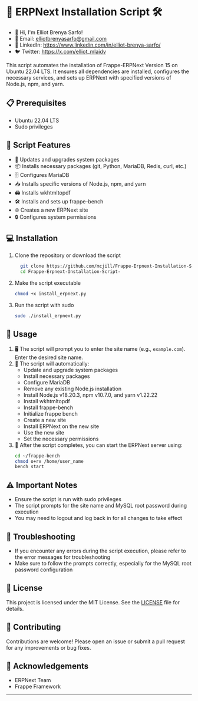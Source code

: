 # 🚀 ERPNext Installation Script 🛠️

- 👋 Hi, I'm Elliot Brenya Sarfo!
- 📧 Email: elliotbrenyasarfo@gmail.com
- 🔗 LinkedIn: https://www.linkedin.com/in/elliot-brenya-sarfo/
- 🐦 Twitter: https://x.com/elliot_mlaidv

This script automates the installation of Frappe-ERPNext Version 15 on Ubuntu 22.04 LTS. It ensures all dependencies are installed, configures the necessary services, and sets up ERPNext with specified versions of Node.js, npm, and yarn.

## 📋 Prerequisites

- Ubuntu 22.04 LTS
- Sudo privileges

## 🌟 Script Features

- 🔄 Updates and upgrades system packages
- 📦 Installs necessary packages (git, Python, MariaDB, Redis, curl, etc.)
- 🗄️ Configures MariaDB
- 📥 Installs specific versions of Node.js, npm, and yarn
- 🖨️ Installs wkhtmltopdf
- 🛠️ Installs and sets up frappe-bench
- 🌐 Creates a new ERPNext site
- 🔒 Configures system permissions

## 💻 Installation

1. Clone the repository or download the script
   ```bash
     git clone https://github.com/mcjill/Frappe-Erpnext-Installation-Script-.git
     cd Frappe-Erpnext-Installation-Script-
   ```

2. Make the script executable
   ```bash
   chmod +x install_erpnext.py
   ```

3. Run the script with sudo
   ```bash
   sudo ./install_erpnext.py
   ```

## 🚀 Usage

1. 🖥️ The script will prompt you to enter the site name (e.g., `example.com`). Enter the desired site name.
2. 🔧 The script will automatically:
   - Update and upgrade system packages
   - Install necessary packages
   - Configure MariaDB
   - Remove any existing Node.js installation
   - Install Node.js v18.20.3, npm v10.7.0, and yarn v1.22.22
   - Install wkhtmltopdf
   - Install frappe-bench
   - Initialize frappe bench
   - Create a new site
   - Install ERPNext on the new site
   - Use the new site
   - Set the necessary permissions
3. 🏁 After the script completes, you can start the ERPNext server using:
   ```bash
   cd ~/frappe-bench
   chmod o+rx /home/user_name
   bench start
   ```

## ⚠️ Important Notes

- Ensure the script is run with sudo privileges
- The script prompts for the site name and MySQL root password during execution
- You may need to logout and log back in for all changes to take effect

## 🔧 Troubleshooting

- If you encounter any errors during the script execution, please refer to the error messages for troubleshooting
- Make sure to follow the prompts correctly, especially for the MySQL root password configuration

## 📄 License

This project is licensed under the MIT License. See the [LICENSE](LICENSE) file for details.

## 🤝 Contributing

Contributions are welcome! Please open an issue or submit a pull request for any improvements or bug fixes.

## 🙏 Acknowledgements

- ERPNext Team
- Frappe Framework

---
